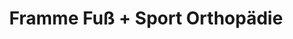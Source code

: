 ---
title: "Framme Fuß + Sport Orthopädie"
url: /cloppenburg/framme-fuss-sport-orthopaedie/
shop: Sanitätshaus
---